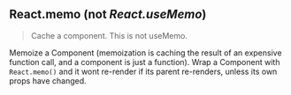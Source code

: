 ﻿## React.memo (not _React.useMemo_) 

> Cache a component.  This is not useMemo.

Memoize a Component (memoization is caching the result of an expensive function call, and a component is just a function).
Wrap a Component with `React.memo()` and it wont re-render if its parent re-renders, unless its own props have changed.

